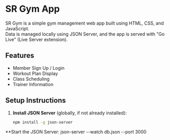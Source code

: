 # SR Gym App

SR Gym is a simple gym management web app built using HTML, CSS, and JavaScript.  
Data is managed locally using JSON Server, and the app is served with "Go Live" (Live Server extension).

## Features
- Member Sign Up / Login
- Workout Plan Display
- Class Scheduling
- Trainer Information

## Setup Instructions

1. **Install JSON Server** (globally, if not already installed):
   ```bash
   npm install -g json-server
**Start the JSON Server:
json-server --watch db.json --port 3000
